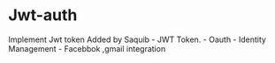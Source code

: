 # Jwt-auth
Implement Jwt token
Added by Saquib
                - JWT Token.
		- Oauth
		- Identity Management
		- Facebbok ,gmail integration
